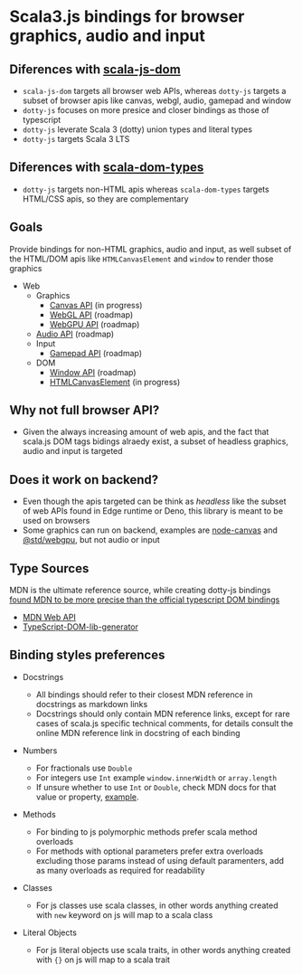 # Scala3.js bindings for browser graphics, audio and input

## Diferences with [scala-js-dom](https://github.com/scala-js/scala-js-dom)
* `scala-js-dom` targets all browser web APIs, whereas `dotty-js` targets a subset of browser apis like canvas, webgl, audio, gamepad and window
* `dotty-js` focuses on more presice and closer bindings as those of typescript
* `dotty-js` leverate Scala 3 (dotty) union types and literal types
* `dotty-js` targets Scala 3 LTS

## Diferences with [scala-dom-types](https://github.com/raquo/scala-dom-types)
* `dotty-js` targets non-HTML apis whereas `scala-dom-types` targets HTML/CSS apis, so they are complementary

## Goals
Provide bindings for non-HTML graphics, audio and input, as well subset of the HTML/DOM apis like `HTMLCanvasElement` and `window` to render those graphics
* Web
   * Graphics
      * [Canvas API](https://developer.mozilla.org/en-US/docs/Web/API/Canvas_API) (in progress)
      * [WebGL API](https://developer.mozilla.org/en-US/docs/Web/API/WebGL_API) (roadmap)
      * [WebGPU API](https://developer.mozilla.org/en-US/docs/Web/API/WebGPU_API) (roadmap)
   * [Audio API](https://developer.mozilla.org/en-US/docs/Web/API/Web_Audio_API) (roadmap)
   * Input
      * [Gamepad API](https://developer.mozilla.org/en-US/docs/Web/API/Gamepad_API) (roadmap)
   * DOM
      * [Window API](https://developer.mozilla.org/en-US/docs/Web/API/Window) (roadmap)
      * [HTMLCanvasElement](https://developer.mozilla.org/en-US/docs/Web/API/HTMLCanvasElement) (in progress)

## Why not full browser API?
* Given the always increasing amount of web apis, and the fact that scala.js DOM tags bidings alraedy exist, a subset of headless graphics, audio and input is targeted

## Does it work on backend?
* Even though the apis targeted can be think as *headless* like the subset of web APIs found in Edge runtime or Deno, this library is meant to be used on browsers
* Some graphics can run on backend, examples are [node-canvas](https://github.com/Automattic/node-canvas) and [@std/webgpu](https://jsr.io/@std/webgpu), but not audio or input

## Type Sources
MDN is the ultimate reference source, while creating dotty-js bindings [found MDN to be more precise than the official typescript DOM bindings](https://github.com/microsoft/TypeScript-DOM-lib-generator/issues/1808)
* [MDN Web API](https://developer.mozilla.org/en-US/docs/Web/API)   
* [TypeScript-DOM-lib-generator](https://github.com/microsoft/TypeScript-DOM-lib-generator)

## Binding styles preferences
* Docstrings
   * All bindings should refer to their closest MDN reference in docstrings as markdown links
   * Docstrings should only contain MDN reference links, except for rare cases of scala.js specific technical comments, for details consult the online MDN reference link in docstring of each binding

* Numbers
   * For fractionals use `Double`
   * For integers use `Int` example `window.innerWidth` or `array.length`
   * If unsure whether to use `Int` or `Double`, check MDN docs for that value or property, [example](https://developer.mozilla.org/en-US/docs/Web/API/Window/innerHeight#value).

* Methods
   * For binding to js polymorphic methods prefer scala method overloads
   * For methods with optional parameters prefer extra overloads excluding those params instead of using default paramenters, add as many overloads as required for readability

* Classes
   * For js classes use scala classes, in other words anything created with `new` keyword on js will map to a scala class

* Literal Objects
   * For js literal objects use scala traits, in other words anything created with `{}` on js will map to a scala trait

